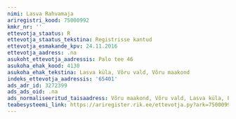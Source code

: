 ```yaml
---
nimi: Lasva Rahvamaja
ariregistri_kood: 75000992
kmkr_nr: ''
ettevotja_staatus: R
ettevotja_staatus_tekstina: Registrisse kantud
ettevotja_esmakande_kpv: 24.11.2016
ettevotja_aadress: .na
asukoht_ettevotja_aadressis: Palo tee 46
asukoha_ehak_kood: 4130
asukoha_ehak_tekstina: Lasva küla, Võru vald, Võru maakond
indeks_ettevotja_aadressis: '65401'
ads_adr_id: 3272399
ads_ads_oid: .na
ads_normaliseeritud_taisaadress: Võru maakond, Võru vald, Lasva küla, Palo tee 46
teabesysteemi_link: https://ariregister.rik.ee/ettevotja.py?ark=75000992&ref=rekvisiidid
---
```

